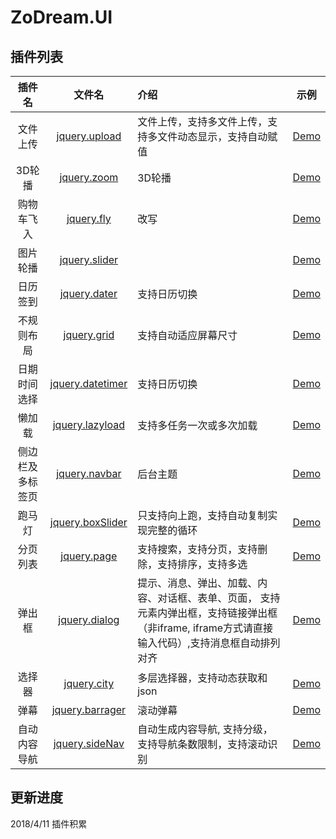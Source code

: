 # ZoDream.UI

## 插件列表

|插件名| 文件名 |介绍 | 示例     |
|:--------:|:------:|:----- |:-------:|
| 文件上传 |[jquery.upload](https://github.com/zx648383079/ZoDream.UI/blob/master/src/js/jquery.upload.ts) |文件上传，支持多文件上传，支持多文件动态显示，支持自动赋值|[Demo](http://zx648383079.github.io/ZoDream.UI/demo/upload.html)|
| 3D轮播 |[jquery.zoom](https://github.com/zx648383079/ZoDream.UI/blob/master/src/js/jquery.zoom.ts) |3D轮播|[Demo](http://zx648383079.github.io/ZoDream.UI/demo/zoom.html)|
| 购物车飞入 |[jquery.fly](https://github.com/zx648383079/ZoDream.UI/blob/master/src/js/jquery.fly.ts) |改写|[Demo](http://zx648383079.github.io/ZoDream.UI/demo/fly.html)|
| 图片轮播 |[jquery.slider](https://github.com/zx648383079/ZoDream.UI/blob/master/src/js/jquery.slider.ts) ||[Demo](http://zx648383079.github.io/ZoDream.UI/demo/slider.html)|
| 日历签到 |[jquery.dater](https://github.com/zx648383079/ZoDream.UI/blob/master/src/js/jquery.dater.ts) |支持日历切换|[Demo](http://zx648383079.github.io/ZoDream.UI/demo/dater.html)|
| 不规则布局 |[jquery.grid](https://github.com/zx648383079/ZoDream.UI/blob/master/src/js/jquery.grid.ts) |支持自动适应屏幕尺寸|[Demo](http://zx648383079.github.io/ZoDream.UI/demo/grid.html)|
| 日期时间选择 |[jquery.datetimer](https://github.com/zx648383079/ZoDream.UI/blob/master/src/js/jquery.datetimer.ts) |支持日历切换|[Demo](http://zx648383079.github.io/ZoDream.UI/demo/datetimer.html)|
| 懒加载 |[jquery.lazyload](https://github.com/zx648383079/ZoDream.UI/blob/master/src/js/jquery.lazyload.ts) |支持多任务一次或多次加载|[Demo](http://zx648383079.github.io/ZoDream.UI/demo/lazyload.html)|
| 侧边栏及多标签页 |[jquery.navbar](https://github.com/zx648383079/ZoDream.UI/blob/master/src/js/jquery.navbar.ts) |后台主题|[Demo](http://zx648383079.github.io/ZoDream.UI/demo/admin/index.html)|
| 跑马灯 |[jquery.boxSlider](https://github.com/zx648383079/ZoDream.UI/blob/master/src/js/jquery.boxSlider.ts) |只支持向上跑，支持自动复制实现完整的循环|[Demo](http://zx648383079.github.io/ZoDream.UI/demo/boxSlider.html)|
| 分页列表 |[jquery.page](https://github.com/zx648383079/ZoDream.UI/blob/master/src/js/jquery.page.ts) |支持搜索，支持分页，支持删除，支持排序，支持多选|[Demo](http://zx648383079.github.io/ZoDream.UI/demo/admin/list.html)|
| 弹出框 |[jquery.dialog](https://github.com/zx648383079/ZoDream.UI/blob/master/src/js/dialog) |提示、消息、弹出、加载、内容、对话框、表单、页面， 支持元素内弹出框，支持链接弹出框（非iframe, iframe方式请直接输入代码）,支持消息框自动排列对齐|[Demo](http://zx648383079.github.io/ZoDream.UI/demo/dialog.html)|
| 选择器 |[jquery.city](https://github.com/zx648383079/ZoDream.UI/blob/master/src/js/jquery.city.ts) |多层选择器，支持动态获取和json|[Demo](http://zx648383079.github.io/ZoDream.UI/demo/city.html)|
| 弹幕 |[jquery.barrager](https://github.com/zx648383079/ZoDream.UI/blob/master/src/js/jquery.barrager.ts)| 滚动弹幕 |[Demo](http://zx648383079.github.io/ZoDream.UI/demo/barrager.html)|
| 自动内容导航 |[jquery.sideNav](https://github.com/zx648383079/ZoDream.UI/blob/master/src/js/jquery.sideNav.ts)| 自动生成内容导航, 支持分级，支持导航条数限制，支持滚动识别 |[Demo](http://zx648383079.github.io/ZoDream.UI/demo/sideNav.html)|


## 更新进度

2018/4/11 插件积累
